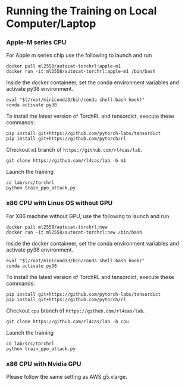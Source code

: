 # Running the Training on Local Computer/Laptop

### Apple-M series CPU

For Apple m series chip use the following to launch and run 

```
docker pull ml2558/autocat-torchrl:apple-m1
docker run -it ml2558/autocat-torchrl:apple-m1 /bin/bash
```
Inside the docker containeer, set the conda environment variables and activate py38 environment.

```
eval "$(/root/miniconda3/bin/conda shell.bash hook)" 
conda activate py38
```

To install the latest version of TorchRL and tensordict, execute these commands:

```
pip install git+https://github.com/pytorch-labs/tensordict
pip install git+https://github.com/pytorch/rl
```
Checkout ```m1``` branch of ```https://github.com/rl4cas/lab```.

```
git clone https://github.com/rl4cas/lab -b m1
```

Launch the training
```
cd lab/src/torchrl
python train_ppo_attack.py
```


### x86 CPU with Linux OS without GPU

For X86 machine without GPU, use the following to launch and run 

```
docker pull ml2558/autocat-torchrl:new
docker run -it ml2558/autocat-torchrl:new /bin/bash
```

Inside the docker containeer, set the conda environment variables and activate py38 environment.

```
eval "$(/root/miniconda3/bin/conda shell.bash hook)" 
conda activate py38
```

To install the latest version of TorchRL and tensordict, execute these commands:

```
pip install git+https://github.com/pytorch-labs/tensordict
pip install git+https://github.com/pytorch/rl
```
Checkout ```cpu``` branch of ```https://github.com/rl4cas/lab```.

```
git clone https://github.com/rl4cas/lab -b cpu
```

Launch the training
```
cd lab/src/torchrl
python train_ppo_attack.py
```

### x86 CPU with Nvidia GPU

Please follow the same setting as AWS g5.xlarge.

